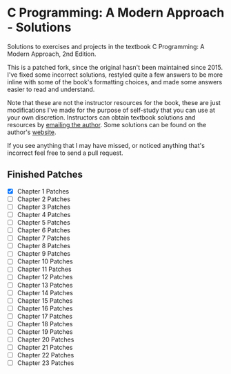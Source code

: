 # C Programming: A Modern Approach - Solutions
Solutions to exercises and projects in the textbook C Programming: A Modern Approach, 2nd Edition.

This is a patched fork, since the original hasn't been maintained since 2015. I've fixed some incorrect solutions, restyled quite a few answers to be more inline with some of the book's formatting choices, and made some answers easier to read and understand.

Note that these are not the instructor resources for the book, these are just modifications I've made for the purpose of self-study that you can use at your own discretion. Instructors can obtain textbook solutions and resources by [emailing the author](http://knking.com/books/c2/resources.html). Some solutions can be found on the author's [website](http://knking.com/books/c2/answers/index.html).

If you see anything that I may have missed, or noticed anything that's incorrect feel free to send a pull request.

## Finished Patches

- [x] Chapter 1 Patches
- [ ] Chapter 2 Patches
- [ ] Chapter 3 Patches
- [ ] Chapter 4 Patches
- [ ] Chapter 5 Patches
- [ ] Chapter 6 Patches
- [ ] Chapter 7 Patches
- [ ] Chapter 8 Patches
- [ ] Chapter 9 Patches
- [ ] Chapter 10 Patches
- [ ] Chapter 11 Patches
- [ ] Chapter 12 Patches
- [ ] Chapter 13 Patches
- [ ] Chapter 14 Patches
- [ ] Chapter 15 Patches
- [ ] Chapter 16 Patches
- [ ] Chapter 17 Patches
- [ ] Chapter 18 Patches
- [ ] Chapter 19 Patches
- [ ] Chapter 20 Patches
- [ ] Chapter 21 Patches
- [ ] Chapter 22 Patches
- [ ] Chapter 23 Patches
